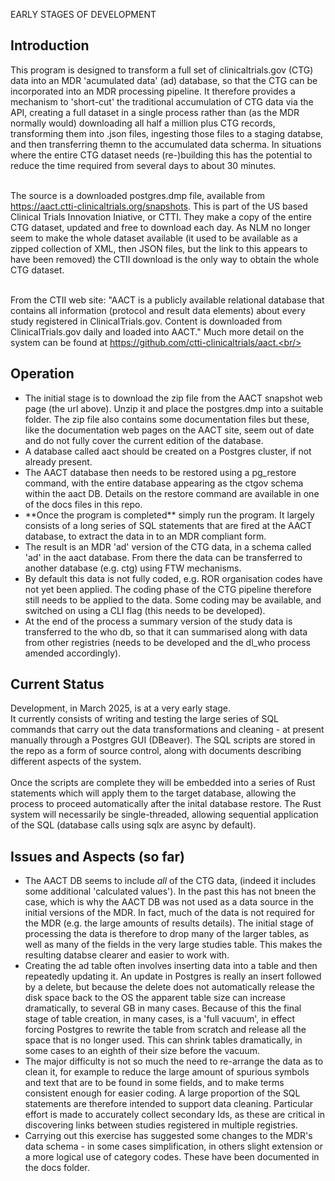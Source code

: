 
EARLY STAGES OF DEVELOPMENT

<h2>Introduction</h2>
This program is designed to transform a full set of clinicaltrials.gov (CTG) data into an MDR 'acumulated data' (ad) database, so that the CTG can be incorporated into an MDR processing pipeline. It therefore provides a mechanism to 'short-cut' the traditional accumulation of CTG data via the API, creating a full dataset in a single process rather than (as the MDR normally would) downloading all half a million plus CTG records, transforming them into .json files, ingesting those files to a staging databse, and then transferring themn to the accumulated data scherma. In situations where the entire CTG dataset needs (re-)building this has the potential to reduce the time required from several days to about 30 minutes.<br/><br/>

The source is a downloaded postgres.dmp file, available from https://aact.ctti-clinicaltrials.org/snapshots. This is part of the US based Clinical Trials Innovation Iniative, or CTTI. They make a copy of the entire CTG dataset, updated and free to download each day. As NLM no longer seem to make the whole dataset available (it used to be available as a zipped collection of XML, then JSON files, but the link to this appears to have been removed) the CTII download is the only way to obtain the whole CTG dataset.<br/><br/>

From the CTII web site: "AACT is a publicly available relational database that contains all information (protocol and result data elements) about every study registered in ClinicalTrials.gov. Content is downloaded from ClinicalTrials.gov daily and loaded into AACT." Much more detail on the system can be found at https://github.com/ctti-clinicaltrials/aact.<br/><br/>

<h2>Operation</h2>

<ul>
<li>The initial stage is to download the zip file from the AACT snapshot web page (the url above). Unzip it and place the postgres.dmp into a suitable folder. The zip file also contains some documentation files but these, like the documentation web pages on the AACT site, seem out of date and do not fully cover the current edition of the database. </li>
<li>A database called aact should be created on a Postgres cluster, if not already present.</li>
<li>The AACT database then needs to be restored using a pg_restore command, with the entire database appearing as the ctgov schema within the aact DB. Details on the restore command are available in one of the docs files in this repo.</li>
<li>**Once the program is completed** simply run the program. It largely consists of a long series of SQL statements that are fired at the AACT database, to extract the data in to an MDR compliant form. 
<li>The result is an  MDR 'ad' version of the CTG data, in a schema called 'ad' in the aact database. From there the data can be transferred to another database (e.g. ctg) using FTW mechanisms.</li> 
<li>By default this data is not fully coded, e.g. ROR organisation codes have not yet been applied. The coding phase of the CTG pipeline therefore still needs to be applied to the data. Some coding may be available, and switched on using a CLI flag (this needs to be developed).</li>  
<li>At the end of the process a summary version of the study data is transferred to the who db, so that it can summarised along with data from other registries (needs to be developed and the dl_who process amended accordingly).</li>  
</ul>

<h2>Current Status</h2>

Development, in March 2025, is at a very early stage. <br/>
It currently consists of writing and testing the large series of SQL commands that carry out the data transformations and cleaning - at present manually through a Postgres GUI (DBeaver). The SQL scripts are stored in the repo as a form of source control, along with documents describing different aspects of the system. <br/> <br/>
Once the scripts are complete they will be embedded into a series of Rust statements which will apply them to the target database, allowing the process to proceed automatically after the inital database restore. The Rust system will necessarily be single-threaded, allowing sequential application of the SQL (database calls using sqlx are async by default). 

<h2>Issues and Aspects (so far)</h2>

<ul>
<li>The AACT DB seems to include <i>all</i> of the CTG data, (indeed it includes some additional 'calculated values'). In the past this has not bneen the case, which is why the AACT DB was not used as a data source in the initial versions of the MDR. In fact, much of the data is not required for the MDR (e.g. the large amounts of results details). The initial stage of processing the data is therefore to drop many of the larger tables, as well as many of the fields in the very large studies table. This makes the resulting databse clearer and easier to work with.</li>
<li>Creating the ad table often involves inserting data into a table and then repeatedly updating it. An update in Postgres is really an insert followed by a delete, but because the delete does not automatically release the disk space back to the OS the apparent table size can increase dramatically, to several GB in many cases. Because of this the final stage of table creation, in many cases, is a 'full vacuum', in effect forcing Postgres to rewrite the table from scratch and release all the space that is no longer used. This can shrink tables dramatically, in some cases to an eighth of their size before the vacuum.</li>
<li>The major difficulty is not so much the need to re-arrange the data as to clean it, for example to reduce the large amount of spurious symbols and text that are to be found in some fields, and to make terms consistent enough for easier coding. A large proportion of the SQL statements are therefore intended to support data cleaning. Particular effort is made to accurately collect secondary Ids, as these are critical in discovering links between studies registered in multiple registries.</li>  
<li>Carrying out this exercise has suggested some changes to the MDR's data schema - in some cases simplification, in others slight extension or a more logical use of category codes. These have been documented in the docs folder. </li>  
</ul>
